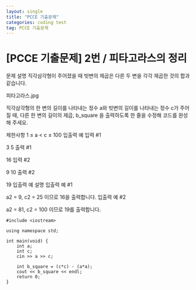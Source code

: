 ```yaml
---
layout: single
title: "PCCE 기출문제"
categories: coding test
tag: PCCE 기출문제
---
```


# [PCCE 기출문제] 2번 / 피타고라스의 정리

문제 설명
직각삼각형이 주어졌을 때 빗변의 제곱은 다른 두 변을 각각 제곱한 것의 합과 같습니다.

피타고라스.jpg

직각삼각형의 한 변의 길이를 나타내는 정수 a와 빗변의 길이를 나타내는 정수 c가 주어질 때, 다른 한 변의 길이의 제곱, b_square 을 출력하도록 한 줄을 수정해 코드를 완성해 주세요.

제한사항
1 ≤ a < c ≤ 100
입출력 예
입력 #1

3
5
출력 #1

16
입력 #2

9
10
출력 #2

19
입출력 예 설명
입출력 예 #1

a2 = 9, c2 = 25 이므로 16을 출력합니다.
입출력 예 #2

a2 = 81, c2 = 100 이므로 19를 출력합니다.

```
#include <iostream>

using namespace std;

int main(void) {
    int a;
    int c;
    cin >> a >> c;

    int b_square = (c*c) - (a*a);
    cout << b_square << endl;
    return 0;
}
```

